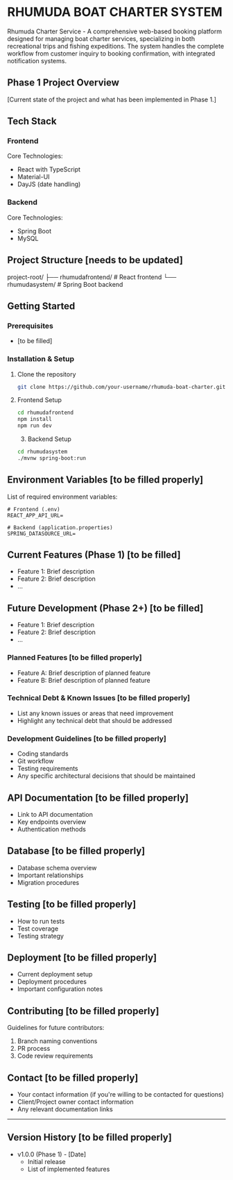 # RHUMUDA BOAT CHARTER SYSTEM

Rhumuda Charter Service - A comprehensive web-based booking platform designed for managing boat charter services, specializing in both recreational trips and fishing expeditions. The system handles the complete workflow from customer inquiry to booking confirmation, with integrated notification systems.

## Phase 1 Project Overview

[Current state of the project and what has been implemented in Phase 1.]

## Tech Stack

### Frontend

Core Technologies:

- React with TypeScript
- Material-UI
- DayJS (date handling)

### Backend

Core Technologies:

- Spring Boot
- MySQL

## Project Structure [needs to be updated]

project-root/
├── rhumudafrontend/ # React frontend
└── rhumudasystem/ # Spring Boot backend

## Getting Started

### Prerequisites
- [to be filled]

### Installation & Setup
1. Clone the repository
   ```bash
   git clone https://github.com/your-username/rhumuda-boat-charter.git
   ```

2. Frontend Setup
   ```bash
   cd rhumudafrontend
   npm install
   npm run dev
   ```

   3. Backend Setup
   ```bash
   cd rhumudasystem
   ./mvnw spring-boot:run
   ```

## Environment Variables [to be filled properly]
List of required environment variables:
```env
# Frontend (.env)
REACT_APP_API_URL=

# Backend (application.properties)
SPRING_DATASOURCE_URL=
```

## Current Features (Phase 1) [to be filled]
- Feature 1: Brief description
- Feature 2: Brief description
- ...

## Future Development (Phase 2+) [to be filled]
- Feature 1: Brief description
- Feature 2: Brief description
- ...

### Planned Features [to be filled properly]
- Feature A: Brief description of planned feature
- Feature B: Brief description of planned feature

### Technical Debt & Known Issues [to be filled properly]
- List any known issues or areas that need improvement
- Highlight any technical debt that should be addressed

### Development Guidelines [to be filled properly]
- Coding standards
- Git workflow
- Testing requirements
- Any specific architectural decisions that should be maintained

## API Documentation [to be filled properly]
- Link to API documentation
- Key endpoints overview
- Authentication methods

## Database [to be filled properly]
- Database schema overview
- Important relationships
- Migration procedures

## Testing [to be filled properly]
- How to run tests
- Test coverage
- Testing strategy

## Deployment [to be filled properly]
- Current deployment setup
- Deployment procedures
- Important configuration notes

## Contributing [to be filled properly]
Guidelines for future contributors:
1. Branch naming conventions
2. PR process
3. Code review requirements

## Contact [to be filled properly]
- Your contact information (if you're willing to be contacted for questions)
- Client/Project owner contact information
- Any relevant documentation links

---
## Version History [to be filled properly]
- v1.0.0 (Phase 1) - [Date]
  - Initial release
  - List of implemented features
```